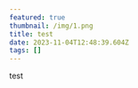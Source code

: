 ```yaml
---
featured: true
thumbnail: /img/1.png
title: test
date: 2023-11-04T12:48:39.604Z
tags: []
---
```

t﻿est